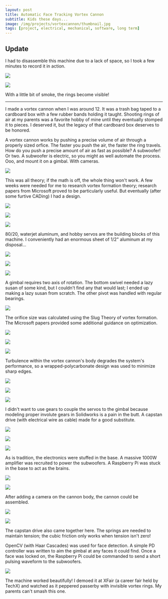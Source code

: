 ```yaml
---
layout: post
title: Automatic Face Tracking Vortex Cannon
subtitle: Kids these days...
image: /img/projects/vortexcannon/thumbnail.jpg
tags: [project, electrical, mechanical, software, long term]
---
```

## Update
I had to disassemble this machine due to a lack of space, so I took a few minutes to record it in action.

![](/img/projects/vortexcannon/23.gif)

![](/img/projects/vortexcannon/24.gif)

With a little bit of smoke, the rings become visible!

<hr>

I made a vortex cannon when I was around 12. It was a trash bag taped to a cardboard box with a few rubber bands holding it taught. Shooting rings of air at my parents was a favorite hobby of mine until they eventually stomped it to pieces. I deserved it, but the legacy of that cardboard box deserves to be honored.

A vortex cannon works by pushing a precise volume of air through a properly sized orfice. The faster you push the air, the faster the ring travels. How do you push a precise amount of air as fast as possible? A subwoofer! Or two. A subwoofer is electric, so you might as well automate the process. Ooo, and mount it on a gimbal. With cameras.

![](/img/projects/vortexcannon/1.png)

This was all theory; if the math is off, the whole thing won't work. A few weeks were needed for me to research vortex formation theory; research papers from Microsoft proved to be particularly useful. But eventually (after some furtive CADing) I had a design.

![](/img/projects/vortexcannon/2.jpg)

![](/img/projects/vortexcannon/3.jpg)

![](/img/projects/vortexcannon/4.jpg)

80/20, waterjet aluminum, and hobby servos are the building blocks of this machine. I conveniently had an enormous sheet of 1/2" aluminum at my disposal...

![](/img/projects/vortexcannon/5.jpg)

![](/img/projects/vortexcannon/6.jpg)

![](/img/projects/vortexcannon/7.jpg)

A gimbal requires two axis of rotation. The bottom swivel needed a lazy susan of some kind, but I couldn't find any that would last; I ended up making a lazy susan from scratch. The other pivot was handled with regular bearings.

![](/img/projects/vortexcannon/8.jpg)

The orifice size was calculated using the Slug Theory of vortex formation. The Microsoft papers provided some additional guidance on optimization.

![](/img/projects/vortexcannon/9.jpg)

![](/img/projects/vortexcannon/10.jpg)

![](/img/projects/vortexcannon/11.jpg)

Turbulence within the vortex cannon's body degrades the system's performance, so a wrapped-polycarbonate design was used to minimize sharp edges.

![](/img/projects/vortexcannon/12.jpg)

![](/img/projects/vortexcannon/13.jpg)

![](/img/projects/vortexcannon/14.jpg)

I didn't want to use gears to couple the servos to the gimbal because modeling proper involute gears in Solidworks is a pain in the butt. A capstan drive (with electrical wire as cable) made for a good substitute.

![](/img/projects/vortexcannon/15.jpg)

![](/img/projects/vortexcannon/16.jpg)

![](/img/projects/vortexcannon/17.jpg)

As is tradition, the electronics were stuffed in the base. A massive 1000W amplifier was recruited to power the subwoofers. A Raspberry Pi was stuck in the base to act as the brains.

![](/img/projects/vortexcannon/18.jpg)

![](/img/projects/vortexcannon/19.jpg)

After adding a camera on the cannon body, the cannon could be assembled.

![](/img/projects/vortexcannon/20.jpg)

![](/img/projects/vortexcannon/21.jpg)

The capstan drive also came together here. The springs are needed to maintain tension; the cubic friction only works when tension isn't zero!

OpenCV (with Haar Cascades) was used for face detection. A simple PD controller was written to aim the gimbal at any faces it could find. Once a face was locked on, the Raspberry Pi could be commanded to send a short pulsing waveform to the subwoofers.

![](/img/projects/vortexcannon/22.jpg)

The machine worked beautifully! I demoed it at XFair (a career fair held by TechX) and watched as it peppered passerby with invisible vortex rings. My parents can't smash this one.